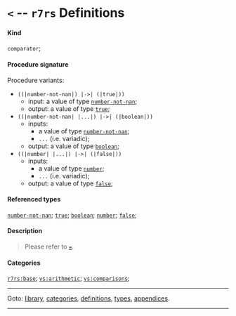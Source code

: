 

<a id='definition__r7rs__ZZZZ__3c'></a>

# `<` -- `r7rs` Definitions


#### Kind

`comparator`;


#### Procedure signature

Procedure variants:
 * `((|number-not-nan|) |->| (|true|))`
   * input: a value of type [`number-not-nan`](../../r7rs/types/number-not-nan.md#type__r7rs__number-not-nan);
   * output: a value of type [`true`](../../r7rs/types/true.md#type__r7rs__true);
 * `((|number-not-nan| |...|) |->| (|boolean|))`
   * inputs:
     * a value of type [`number-not-nan`](../../r7rs/types/number-not-nan.md#type__r7rs__number-not-nan);
     * `...` (i.e. variadic);
   * output: a value of type [`boolean`](../../r7rs/types/boolean.md#type__r7rs__boolean);
 * `((|number| |...|) |->| (|false|))`
   * inputs:
     * a value of type [`number`](../../r7rs/types/number.md#type__r7rs__number);
     * `...` (i.e. variadic);
   * output: a value of type [`false`](../../r7rs/types/false.md#type__r7rs__false);


#### Referenced types

[`number-not-nan`](../../r7rs/types/number-not-nan.md#type__r7rs__number-not-nan);
[`true`](../../r7rs/types/true.md#type__r7rs__true);
[`boolean`](../../r7rs/types/boolean.md#type__r7rs__boolean);
[`number`](../../r7rs/types/number.md#type__r7rs__number);
[`false`](../../r7rs/types/false.md#type__r7rs__false);


#### Description

> Please refer to [`=`](../../r7rs/definitions/ZZZZ__3d.md#definition__r7rs__ZZZZ__3d).


#### Categories

[`r7rs:base`](../../r7rs/categories/r7rs_3a_base.md#category__r7rs__r7rs_3a_base);
[`vs:arithmetic`](../../r7rs/categories/vs_3a_arithmetic.md#category__r7rs__vs_3a_arithmetic);
[`vs:comparisons`](../../r7rs/categories/vs_3a_comparisons.md#category__r7rs__vs_3a_comparisons);

----

Goto: [library](../../r7rs/_index.md#library__r7rs), [categories](../../r7rs/categories/_index.md#toc__r7rs__categories), [definitions](../../r7rs/definitions/_index.md#toc__r7rs__definitions), [types](../../r7rs/types/_index.md#toc__r7rs__types), [appendices](../../r7rs/appendices/_index.md#toc__r7rs__appendices).

----

